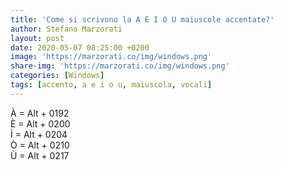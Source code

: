 ```yaml
---
title: 'Come si scrivono la A E I O U maiuscole accentate?'
author: Stefano Marzorati
layout: post
date: 2020-05-07 08:25:00 +0200
image: 'https://marzorati.co/img/windows.png'
share-img: 'https://marzorati.co/img/windows.png'
categories: [Windows]
tags: [accento, a e i o u, maiuscola, vocali]
---
```

À = Alt + 0192   
È = Alt + 0200   
Ì = Alt + 0204   
Ò = Alt + 0210   
Ù = Alt + 0217   


